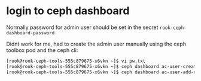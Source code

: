 # login to ceph dashboard
Normally password for admin user should be set in the secret ````rook-ceph-dashboard-password````

Didnt work for me, had to create the admin user manually using the ceph toolbox pod and the ceph cli:
```` bash #in the toolbox pod
[rook@rook-ceph-tools-555c879675-x6vkn ~]$ vi pw.txt
[rook@rook-ceph-tools-555c879675-x6vkn ~]$ ceph dashboard ac-user-create admin -i pw.txt
[rook@rook-ceph-tools-555c879675-x6vkn ~]$ ceph dashboard ac-user-add-roles admin administrator
````
